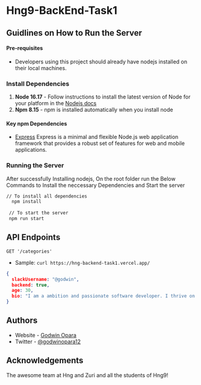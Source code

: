 # Hng9-BackEnd-Task1

## Guidlines on How to Run the Server

#### Pre-requisites

- Developers using this project should already have nodejs installed on their local machines.

### Install Dependencies

1. **Node 16.17** - Follow instructions to install the latest version of Node for your platform in the [Nodejs docs](https://nodejs.org/en/)
2. **Npm 8.15** - npm is installed automatically when you install node

#### Key npm Dependencies

- [Express](http://flask.pocoo.org/) Express is a minimal and flexible Node.js web application framework that provides a robust set of features for web and mobile applications.

### Running the Server
After successfully Installing nodejs, On the root folder run the Below Commands to Install the neccessary Dependencies and Start the server

```bash
// To install all dependencies
  npm install
 
 // To start the server
 npm run start
```

## API Endpoints

`GET '/categories'`

- Sample: `curl https://hng-backend-task1.vercel.app/`

```json
{
  slackUsername: "@godwin",
  backend: true,
  age: 30,
  bio: "I am a ambition and passionate software developer. I thrive on challenges and constantly set goals for myself and I'm always looking for an opportunity to            do better and achieve greatness"
}
```

## Authors

- Website - [Godwin Opara](https://godwinopara.tech)
- Twitter - [@godwinopara12](https://www.twitter.com/godwinopara12)

## Acknowledgements

The awesome team at Hng and Zuri and all the students of Hng9!

